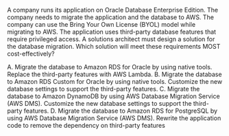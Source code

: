 A company runs its application on Oracle Database Enterprise Edition. The company needs to migrate the application and the database to AWS. The company can use the Bring Your Own License (BYOL) model while migrating to AWS. The application uses third-party database features that require privileged access. A solutions architect must design a solution for the database migration. Which solution will meet these requirements MOST cost-effectively? 

A. Migrate the database to Amazon RDS for Oracle by using native tools. Replace the third-party features with AWS Lambda. 
B. Migrate the database to Amazon RDS Custom for Oracle by using native tools. Customize the new database settings to support the third-party features. 
C. Migrate the database to Amazon DynamoDB by using AWS Database Migration Service (AWS DMS). Customize the new database settings to support the third-party features. 
D. Migrate the database to Amazon RDS for PostgreSQL by using AWS Database Migration Service (AWS DMS). Rewrite the application code to remove the dependency on third-party features